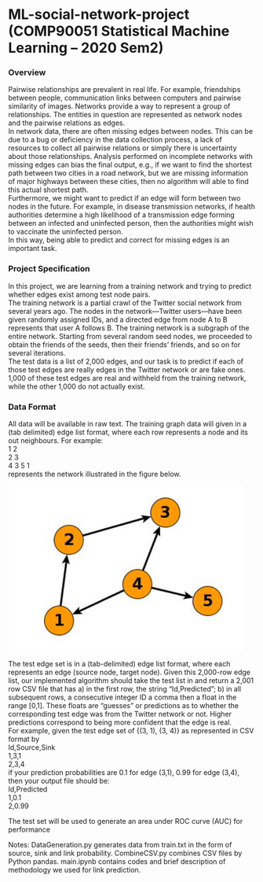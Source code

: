 # ML-social-network-project (COMP90051 Statistical Machine Learning – 2020 Sem2)

### Overview
Pairwise relationships are prevalent in real life. For example, friendships between people, communication links between computers and pairwise similarity of images. Networks provide a way to represent a group of relationships. The entities in question are represented as network nodes and the pairwise relations as edges.  
In network data, there are often missing edges between nodes. This can be due to a bug or deficiency in the data collection process, a lack of resources to collect all pairwise relations or simply there is uncertainty about those relationships. Analysis performed on incomplete networks with missing edges can bias the final output, e.g., if we want to find the shortest path between two cities in a road network, but we are missing information of major highways between these cities, then no algorithm will able to find this actual shortest path.  
Furthermore, we might want to predict if an edge will form between two nodes in the future. For example, in disease transmission networks, if health authorities determine a high likelihood of a transmission edge forming between an infected and uninfected person, then the authorities might wish to vaccinate the uninfected person.  
In this way, being able to predict and correct for missing edges is an important task.

### Project Specification
In this project, we are learning from a training network and trying to predict whether edges exist among test node pairs.  
The training network is a partial crawl of the Twitter social network from several years ago. The nodes in the network—Twitter users—have been given randomly assigned IDs, and a directed edge from node A to B represents that user A follows B. The training network is a subgraph of the entire network. Starting from several random seed nodes, we proceeded to obtain the friends of the seeds, then their friends’ friends, and so on for several iterations.  
The test data is a list of 2,000 edges, and our task is to predict if each of those test edges are really edges in the Twitter network or are fake ones. 1,000 of these test edges are real and withheld from the training network, while the other 1,000 do not actually exist.

### Data Format
All data will be available in raw text. The training graph data will given in a (tab delimited) edge list format, where each row represents a node and its out neighbours. For example:  
1 2  
2 3  
4 3 5 1  
represents the network illustrated in the figure below.

<img src="network.png" alt="network figure">

The test edge set is in a (tab-delimited) edge list format, where each represents an edge (source node, target node). Given this 2,000-row edge list, our implemented algorithm should take the test list in and return a 2,001 row CSV file that has a) in the first row, the string “Id,Predicted”; b) in all subsequent rows, a consecutive integer ID a comma then a float in the range [0,1]. These floats are “guesses” or predictions as to whether the corresponding test edge was from the Twitter network or not. Higher predictions correspond to being more confident that the edge is real.  
For example, given the test edge set of {(3, 1), (3, 4)} as represented in CSV format by  
Id,Source,Sink  
1,3,1  
2,3,4  
if your prediction probabilities are 0.1 for edge (3,1), 0.99 for edge (3,4), then your output file should be:  
Id,Predicted  
1,0.1   
2,0.99 

The test set will be used to generate an area under ROC curve (AUC) for performance

Notes: DataGeneration.py generates data from train.txt in the form of source, sink and link probability. CombineCSV.py combines CSV files by Python pandas. 
main.ipynb contains codes and brief description of methodology we used for link prediction.
